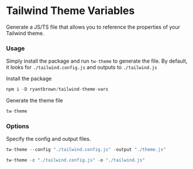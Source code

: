 # Tailwind Theme Variables

Generate a JS/TS file that allows you to reference the properties of your Tailwind theme.


### Usage
Simply install the package and run `tw-theme` to generate the file. By default, it looks for `./tailwind.config.js` and outputs to `./tailwind.js`

Install the package
```js
npm i -D ryantbrown/tailwind-theme-vars
```

Generate the theme file
```js
tw-theme
```

### Options

Specify the config and output files.
```js
tw-theme --config "./tailwind.config.js" -output "./theme.js"

tw-theme -c "./tailwind.config.js" -o "./tailwind.js"
```

